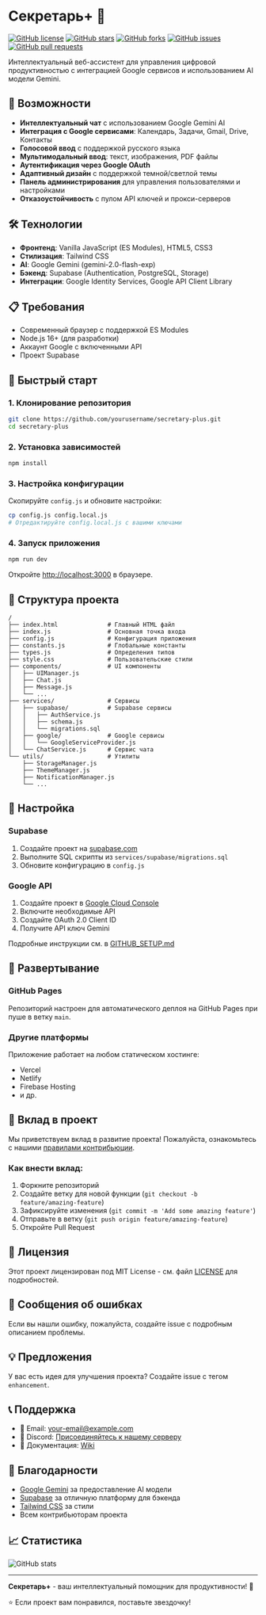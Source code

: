 # Секретарь+ 🤖

[![GitHub license](https://img.shields.io/badge/license-MIT-blue.svg)](https://github.com/yourusername/secretary-plus/blob/main/LICENSE)
[![GitHub stars](https://img.shields.io/github/stars/yourusername/secretary-plus.svg)](https://github.com/yourusername/secretary-plus/stargazers)
[![GitHub forks](https://img.shields.io/github/forks/yourusername/secretary-plus.svg)](https://github.com/yourusername/secretary-plus/network)
[![GitHub issues](https://img.shields.io/github/issues/yourusername/secretary-plus.svg)](https://github.com/yourusername/secretary-plus/issues)
[![GitHub pull requests](https://img.shields.io/github/issues-pr/yourusername/secretary-plus.svg)](https://github.com/yourusername/secretary-plus/pulls)

Интеллектуальный веб-ассистент для управления цифровой продуктивностью с интеграцией Google сервисов и использованием AI модели Gemini.

## 🚀 Возможности

- **Интеллектуальный чат** с использованием Google Gemini AI
- **Интеграция с Google сервисами**: Календарь, Задачи, Gmail, Drive, Контакты
- **Голосовой ввод** с поддержкой русского языка
- **Мультимодальный ввод**: текст, изображения, PDF файлы
- **Аутентификация через Google OAuth**
- **Адаптивный дизайн** с поддержкой темной/светлой темы
- **Панель администрирования** для управления пользователями и настройками
- **Отказоустойчивость** с пулом API ключей и прокси-серверов

## 🛠 Технологии

- **Фронтенд**: Vanilla JavaScript (ES Modules), HTML5, CSS3
- **Стилизация**: Tailwind CSS
- **AI**: Google Gemini (gemini-2.0-flash-exp)
- **Бэкенд**: Supabase (Authentication, PostgreSQL, Storage)
- **Интеграции**: Google Identity Services, Google API Client Library

## 📋 Требования

- Современный браузер с поддержкой ES Modules
- Node.js 16+ (для разработки)
- Аккаунт Google с включенными API
- Проект Supabase

## 🔧 Быстрый старт

### 1. Клонирование репозитория

```bash
git clone https://github.com/yourusername/secretary-plus.git
cd secretary-plus
```

### 2. Установка зависимостей

```bash
npm install
```

### 3. Настройка конфигурации

Скопируйте `config.js` и обновите настройки:

```bash
cp config.js config.local.js
# Отредактируйте config.local.js с вашими ключами
```

### 4. Запуск приложения

```bash
npm run dev
```

Откройте [http://localhost:3000](http://localhost:3000) в браузере.

## 📁 Структура проекта

```
/
├── index.html              # Главный HTML файл
├── index.js                # Основная точка входа
├── config.js               # Конфигурация приложения
├── constants.js            # Глобальные константы
├── types.js                # Определения типов
├── style.css               # Пользовательские стили
├── components/             # UI компоненты
│   ├── UIManager.js
│   ├── Chat.js
│   ├── Message.js
│   └── ...
├── services/               # Сервисы
│   ├── supabase/           # Supabase сервисы
│   │   ├── AuthService.js
│   │   ├── schema.js
│   │   └── migrations.sql
│   ├── google/             # Google сервисы
│   │   └── GoogleServiceProvider.js
│   └── ChatService.js      # Сервис чата
└── utils/                  # Утилиты
    ├── StorageManager.js
    ├── ThemeManager.js
    ├── NotificationManager.js
    └── ...
```

## 🔐 Настройка

### Supabase

1. Создайте проект на [supabase.com](https://supabase.com)
2. Выполните SQL скрипты из `services/supabase/migrations.sql`
3. Обновите конфигурацию в `config.js`

### Google API

1. Создайте проект в [Google Cloud Console](https://console.cloud.google.com)
2. Включите необходимые API
3. Создайте OAuth 2.0 Client ID
4. Получите API ключ Gemini

Подробные инструкции см. в [GITHUB_SETUP.md](GITHUB_SETUP.md)

## 🚀 Развертывание

### GitHub Pages

Репозиторий настроен для автоматического деплоя на GitHub Pages при пуше в ветку `main`.

### Другие платформы

Приложение работает на любом статическом хостинге:
- Vercel
- Netlify
- Firebase Hosting
- и др.

## 🤝 Вклад в проект

Мы приветствуем вклад в развитие проекта! Пожалуйста, ознакомьтесь с нашими [правилами контрибьюции](CONTRIBUTING.md).

### Как внести вклад:

1. Форкните репозиторий
2. Создайте ветку для новой функции (`git checkout -b feature/amazing-feature`)
3. Зафиксируйте изменения (`git commit -m 'Add some amazing feature'`)
4. Отправьте в ветку (`git push origin feature/amazing-feature`)
5. Откройте Pull Request

## 📄 Лицензия

Этот проект лицензирован под MIT License - см. файл [LICENSE](LICENSE) для подробностей.

## 🐛 Сообщения об ошибках

Если вы нашли ошибку, пожалуйста, создайте issue с подробным описанием проблемы.

## 💡 Предложения

У вас есть идея для улучшения проекта? Создайте issue с тегом `enhancement`.

## 📞 Поддержка

- 📧 Email: your-email@example.com
- 💬 Discord: [Присоединяйтесь к нашему серверу](https://discord.gg/your-server)
- 📖 Документация: [Wiki](https://github.com/yourusername/secretary-plus/wiki)

## 🙏 Благодарности

- [Google Gemini](https://ai.google.dev/) за предоставление AI модели
- [Supabase](https://supabase.com/) за отличную платформу для бэкенда
- [Tailwind CSS](https://tailwindcss.com/) за стили
- Всем контрибьюторам проекта

## 📈 Статистика

![GitHub stats](https://github-readme-stats.vercel.app/api?username=yourusername&show_icons=true&theme=radical)

---

**Секретарь+** - ваш интеллектуальный помощник для продуктивности! 🚀

⭐ Если проект вам понравился, поставьте звездочку! 